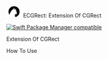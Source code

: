<img src="https://github.com/NealWills/ECGRect/blob/master/Icon/NW.png?raw=true" alt="This is my icon" width="40" height="30"> ECGRect: Extension Of CGRect

[![Swift Package Manager compatible](https://img.shields.io/badge/Swift%20Package%20Manager-compatible-brightgreen.svg)](https://github.com/apple/swift-package-manager)

Extension Of CGRect


How To Use
